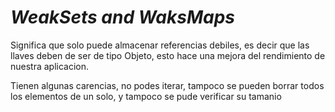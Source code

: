 # *WeakSets and WaksMaps*

Significa que solo puede  almacenar referencias debiles, es decir que las llaves deben de ser de tipo Objeto, esto hace una mejora del rendimiento de nuestra aplicacion. 

Tienen algunas carencias, no podes iterar, tampoco se pueden borrar todos los elementos de un solo, y tampoco se pude verificar su tamanio